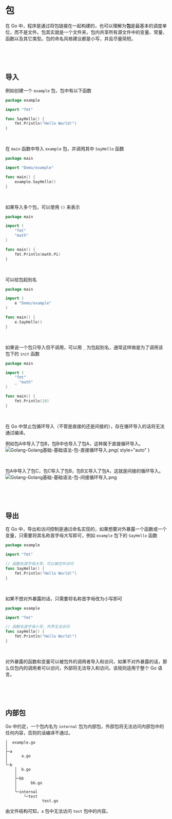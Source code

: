 # 包

在 Go 中，程序是通过将包链接在一起构建的，也可以理解为**包**是最基本的调度单位，而不是文件。包其实就是一个文件夹，包内共享所有源文件中的变量、常量、
函数以及其它类型。包的命名风格建议都是小写，并且尽量简短。


<br/>
<br/>
<br/>


## 导入

例如创建一个 ```example``` 包，包中有以下函数
```Go
package example

import "fmt"

func SayHello() {
    fmt.Println("Hello World!")
}
```

<br/>


在 ```main``` 函数中导入 ```example``` 包，并调用其中 ```SayHello``` 函数
```Go
package main

import "Demo/example"

func main() {
    example.SayHello()
}
```

<br/>

如果导入多个包，可以使用 ```()``` 来表示
```Go
package main

import (
    "fmt"
    "math"
)

func main() {
    fmt.Println(math.Pi)
}
```

<br/>

可以给包起别名
```Go
package main

import (
    e "Demo/example"
)

func main() {
    e.SayHello()
}
```

<br/>

如果说一个包只导入但不调用，可以用 ```_``` 为包起别名，通常这样做是为了调用该包下的 ```init``` 函数
```Go
package main

import (
    "fmt"
    _ "math"
)

func main() {
    fmt.Println(10)
}
```

<br/>

在 Go 中禁止包循环导入（不管是直接的还是间接的），存在循环导入的话将无法通过编译。

例如包A中导入了包B，包B中也导入了包A，这种属于直接循环导入。
![Golang-Golang基础-基础语法-包-直接循环导入.png](Golang-Golang基础-基础语法-包-直接循环导入.png){ style="auto" }

<br/>

包A中导入了包C，包C导入了包B，包B又导入了包A，这就是间接的循环导入。
![Golang-Golang基础-基础语法-包-间接循环导入.png](Golang-Golang基础-基础语法-包-间接循环导入.png)


<br/>
<br/>
<br/>


## 导出

在 Go 中，导出和访问控制是通过命名实现的，如果想要对外暴露一个函数或一个变量，只需要将其名称首字母大写即可，例如 ```example``` 包下的 ```SayHello``` 
函数

```Go
package example

import "fmt"

// 函数名首字母大写，可以被包外访问
func SayHello() {
    fmt.Println("Hello World!")
}
```

<br/>

如果不想对外暴露的话，只需要将名称首字母改为小写即可
```Go
package example

import "fmt"

// 函数名首字母小写，外界无法访问
func sayHello() {
    fmt.Println("Hello World!")
}
```

<br/>

对外暴露的函数和变量可以被包外的调用者导入和访问，如果不对外暴露的话，那么仅包内的调用者可以访问，外部将无法导入和访问，该规则适用于整个 Go 语言。


<br/>
<br/>
<br/>


## 内部包
Go 中约定，一个包内名为 ```internal``` 包为内部包，外部包将无法访问内部包中的任何内容，否则的话编译不通过。

```Shell
│  example.go
│
├─a
│      a.go
│
└─b
    │  b.go
    │
    ├─bb
    │      bb.go
    │
    └─internal
        └─test
                test.go
```

由文件结构可知，```a``` 包中无法访问 ```test``` 包中的内容。